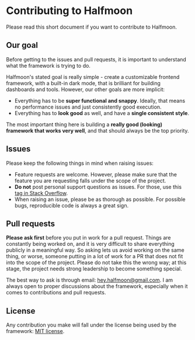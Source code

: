 # Contributing to Halfmoon

Please read this short document if you want to contribute to Halfmoon.

## Our goal

Before getting to the issues and pull requests, it is important to understand what the framework is trying to do.

Halfmoon's stated goal is really simple - create a customizable frontend framework, with a built-in dark mode, that is brilliant for building dashboards and tools. However, our other goals are more implicit:

- Everything has to be **super functional and snappy**. Ideally, that means no performance issues and just consistently good execution. 
- Everything has to **look good** as well, and have a **single consistent style**.

The most important thing here is building a **really good (looking) framework that works very well**, and that should always be the top priority.

## Issues

Please keep the following things in mind when raising issues:

- Feature requests are welcome. However, please make sure that the feature you are requesting falls under the scope of the project.
-  **Do not** post personal support questions as issues. For those, use this [tag in Stack Overflow](https://stackoverflow.com/questions/tagged/halfmoon).
- When raising an issue, please be as thorough as possible. For possible bugs, reproducible code is always a great sign.

## Pull requests

**Please ask first** before you put in work for a pull request. Things are constantly being worked on, and it is very difficult to share everything publicly in a meaningful way. So asking lets us avoid working on the same thing, or worse, someone putting in a lot of work for a PR that does not fit into the scope of the project. Please do not take this the wrong way; at this stage, the project needs strong leadership to become something special.

The best way to ask is through email: [hey.halfmoon@gmail.com](mailto:hey.halfmoon@gmail.com). I am always open to proper discussions about the framework, especially when it comes to contributions and pull requests. 

## License

Any contribution you make will fall under the license being used by the framework: [MIT license](https://www.gethalfmoon.com/license/).
